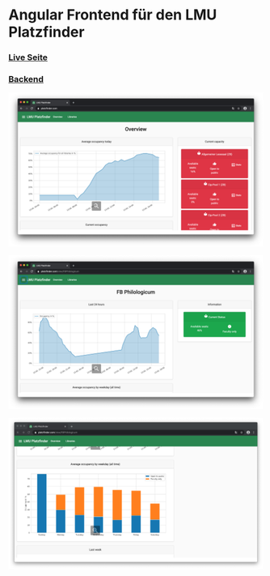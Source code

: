# Angular Frontend für den LMU Platzfinder

### [Live Seite](https://www.platzfinder.com)

### [Backend](https://github.com/koerners/LMU_Platzfinder_Scraper)

![Screenshot](https://github.com/koerners/Platzfinder/blob/master/screenshots/Bildschirmfoto%202020-02-13%20um%2016.49.50.png)

![Screenshot](https://github.com/koerners/Platzfinder/blob/master/screenshots/Bildschirmfoto%202020-02-13%20um%2016.50.07.png)

![Screenshot](https://github.com/koerners/Platzfinder/blob/master/screenshots/Bildschirmfoto%202020-02-13%20um%2016.50.24.png)




